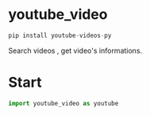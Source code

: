 # youtube_video

```py
pip install youtube-videos-py
```
Search videos , get video's informations.

# Start

```py
import youtube_video as youtube
```
